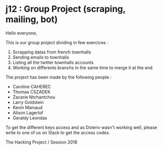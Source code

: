# j12 : Group Project (scraping, mailing, bot)


Hello everyone,

This is our group project dividing in few exercices : 


1. Scrapping datas from french townhalls
2. Sending emails to townhalls
3. Listing all the twitter townhalls accounts
4. Working on differents branchs in the same time to merge it at the end 


The project has been made by the following people : 


- Caroline CAHEREC
- Thomas CSZADEK
- Zacarie Ntchantchou
- Larry Goldstein
- Kevin Mainaud 
- Alison Lagerlof
- Geraldy Leondas



To get the different keys access and as Dotenv wasn't working well, please write to one of us on Slack to get the access codes.


The Hacking Project / Session 2018

